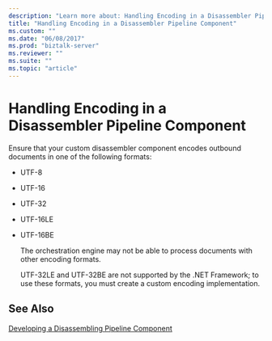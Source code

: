 ```yaml
---
description: "Learn more about: Handling Encoding in a Disassembler Pipeline Component"
title: "Handling Encoding in a Disassembler Pipeline Component"
ms.custom: ""
ms.date: "06/08/2017"
ms.prod: "biztalk-server"
ms.reviewer: ""
ms.suite: ""
ms.topic: "article"
---
```

# Handling Encoding in a Disassembler Pipeline Component
Ensure that your custom disassembler component encodes outbound documents in one of the following formats:  
  
- UTF-8  
  
- UTF-16  
  
- UTF-32  
  
- UTF-16LE  
  
- UTF-16BE  
  
  The orchestration engine may not be able to process documents with other encoding formats.  
  
  UTF-32LE and UTF-32BE are not supported by the .NET Framework; to use these formats, you must create a custom encoding implementation.  
  
## See Also  
 [Developing a Disassembling Pipeline Component](../core/developing-a-disassembling-pipeline-component.md)
